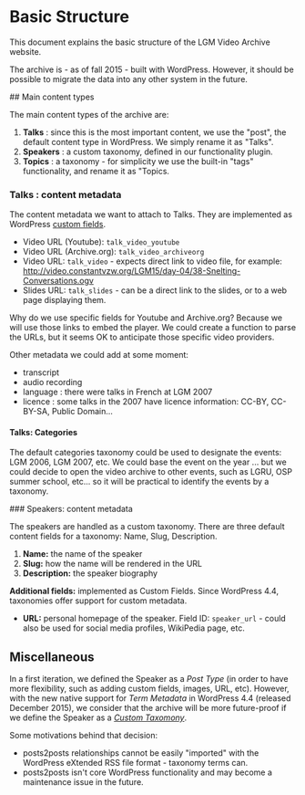 # Basic Structure

This document explains the basic structure of the LGM Video Archive website.

The archive is - as of fall 2015 - built with WordPress. However, it should be possible to migrate the data into any other system in the future.

## Main content types

The main content types of the archive are:

1. **Talks** : since this is the most important content, we use the "post", the default content type in WordPress. We simply rename it as "Talks".
2. **Speakers** : a custom taxonomy, defined in our functionality plugin.
3. **Topics** : a taxonomy - for simplicity we use the built-in "tags" functionality, and rename it as "Topics.

### Talks : content metadata

The content metadata we want to attach to Talks. They are implemented as WordPress [custom fields](https://codex.wordpress.org/Custom_Fields).

- Video URL (Youtube): `talk_video_youtube`
- Video URL (Archive.org): `talk_video_archiveorg`
- Video URL: `talk_video` - expects direct link to video file, for example: http://video.constantvzw.org/LGM15/day-04/38-Snelting-Conversations.ogv
- Slides URL: `talk_slides` - can be a direct link to the slides, or to a web page displaying them. 

Why do we use specific fields for Youtube and Archive.org? Because we will use those links to embed the player. We could create a function to parse the URLs, but it seems OK to anticipate those specific video providers.

Other metadata we could add at some moment: 

- transcript
- audio recording
- language : there were talks in French at LGM 2007
- licence : some talks in the 2007 have licence information: CC-BY, CC-BY-SA, Public Domain...

#### Talks: Categories

The default categories taxonomy could be used to designate the events: LGM 2006, LGM 2007, etc. We could base the event on the year ... but we could decide to open the video archive to other events, such as LGRU, OSP summer school, etc... so it will be practical to identify the events by a taxonomy.

### Speakers: content metadata

The speakers are handled as a custom taxonomy. There are three default content fields for a taxonomy: Name, Slug, Description.

1. **Name:** the name of the speaker
2. **Slug:** how the name will be rendered in the URL
3. **Description:** the speaker biography

**Additional fields:** implemented as Custom Fields. Since WordPress 4.4, taxonomies offer support for custom metadata. 

- **URL:** personal homepage of the speaker. Field ID: `speaker_url` - could also be used for social media profiles, WikiPedia page, etc.

## Miscellaneous

In a first iteration, we defined the Speaker as a *Post Type* (in order to have more flexibility, such as adding custom fields, images, URL, etc). However, with the new native support for *Term Metadata* in WordPress 4.4 (released December 2015), we consider that the archive will be more future-proof if we define the Speaker as a *[Custom Taxomony](https://codex.wordpress.org/Custom_Taxonomies#Custom_Taxonomies)*.

Some motivations behind that decision:
- posts2posts relationships cannot be easily "imported" with the WordPress eXtended RSS file format - taxonomy terms can.
- posts2posts isn't core WordPress functionality and may become a maintenance issue in the future.
